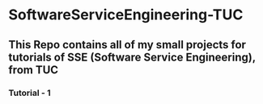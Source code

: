 # SoftwareServiceEngineering-TUC
## This Repo contains all of my small projects for tutorials of SSE (Software Service Engineering), from TUC

### Tutorial - 1
